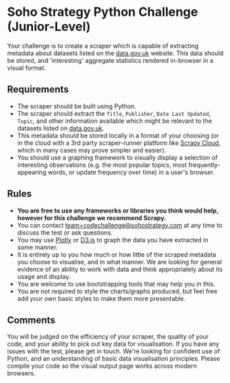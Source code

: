 # Soho Strategy Python Challenge (Junior-Level)
Your challenge is to create a scraper which is capable of extracting metadata about datasets listed on the [data.gov.uk](https://data.gov.uk/) website. This data should be stored, and 'interesting' aggregate statistics rendered in-browser in a visual format.

## Requirements
- The scraper should be built using Python.
- The scraper should extract the `Title`, `Publisher`, `Date Last Updated`, `Topic`, and other information available which might be relevant to the datasets listed on [data.gov.uk](https://data.gov.uk/).
- This metadata should be stored locally in a format of your choosing (or in the cloud with a 3rd party scraper-runner platform like [Scrapy Cloud](https://scrapinghub.com/scrapy-cloud), which in many cases may prove simpler and easier).
- You should use a graphing framework to visually display a selection of interesting observations (e.g. the most popular topics, most frequently-appearing words, or update frequency over time) in a user's browser.

## Rules
- **You are free to use any frameworks or libraries you think would help, however for this challenge we recommend Scrapy.**
- You can contact team+codechallenge@sohostrategy.com at any time to discuss the test or ask questions.
- You may use [Plotly](https://plot.ly/python/) or [D3.js](https://d3js.org/) to graph the data you have extracted in some manner.
- It is entirely up to you how much or how little of the scraped metadata you choose to visualise, and in what manner. We are looking for general evidence of an ability to work with data and think appropriately about its usage and display.
- You are welcome to use bootstrapping tools that may help you in this.
- You are not required to style the charts/graphs produced, but feel free add your own basic styles to make them more presentable.

## Comments
You will be judged on the efficiency of your scraper, the quality of your code, and your ability to pick out key data for visualisation. If you have any issues with the test, please get in touch. We're looking for confident use of Python, and an understanding of basic data visualisation principles. Please compile your code so the visual output page works across modern browsers.
